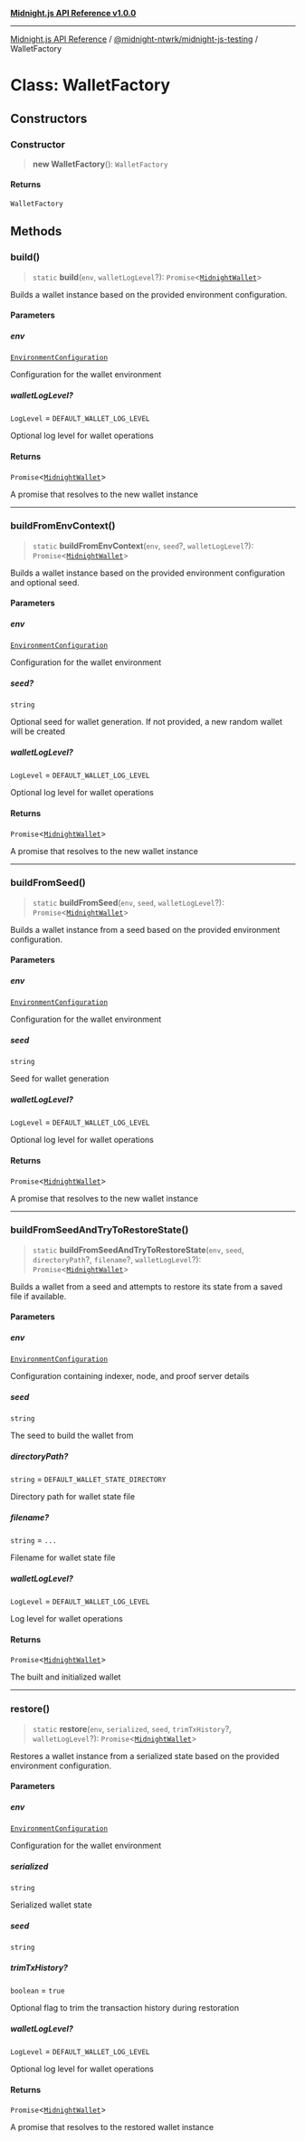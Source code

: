 [**Midnight.js API Reference v1.0.0**](../../../README.md)

***

[Midnight.js API Reference](../../../packages.md) / [@midnight-ntwrk/midnight-js-testing](../README.md) / WalletFactory

# Class: WalletFactory

## Constructors

### Constructor

> **new WalletFactory**(): `WalletFactory`

#### Returns

`WalletFactory`

## Methods

### build()

> `static` **build**(`env`, `walletLogLevel`?): `Promise`\<[`MidnightWallet`](../type-aliases/MidnightWallet.md)\>

Builds a wallet instance based on the provided environment configuration.

#### Parameters

##### env

[`EnvironmentConfiguration`](../interfaces/EnvironmentConfiguration.md)

Configuration for the wallet environment

##### walletLogLevel?

`LogLevel` = `DEFAULT_WALLET_LOG_LEVEL`

Optional log level for wallet operations

#### Returns

`Promise`\<[`MidnightWallet`](../type-aliases/MidnightWallet.md)\>

A promise that resolves to the new wallet instance

***

### buildFromEnvContext()

> `static` **buildFromEnvContext**(`env`, `seed`?, `walletLogLevel`?): `Promise`\<[`MidnightWallet`](../type-aliases/MidnightWallet.md)\>

Builds a wallet instance based on the provided environment configuration and optional seed.

#### Parameters

##### env

[`EnvironmentConfiguration`](../interfaces/EnvironmentConfiguration.md)

Configuration for the wallet environment

##### seed?

`string`

Optional seed for wallet generation. If not provided, a new random wallet will be created

##### walletLogLevel?

`LogLevel` = `DEFAULT_WALLET_LOG_LEVEL`

Optional log level for wallet operations

#### Returns

`Promise`\<[`MidnightWallet`](../type-aliases/MidnightWallet.md)\>

A promise that resolves to the new wallet instance

***

### buildFromSeed()

> `static` **buildFromSeed**(`env`, `seed`, `walletLogLevel`?): `Promise`\<[`MidnightWallet`](../type-aliases/MidnightWallet.md)\>

Builds a wallet instance from a seed based on the provided environment configuration.

#### Parameters

##### env

[`EnvironmentConfiguration`](../interfaces/EnvironmentConfiguration.md)

Configuration for the wallet environment

##### seed

`string`

Seed for wallet generation

##### walletLogLevel?

`LogLevel` = `DEFAULT_WALLET_LOG_LEVEL`

Optional log level for wallet operations

#### Returns

`Promise`\<[`MidnightWallet`](../type-aliases/MidnightWallet.md)\>

A promise that resolves to the new wallet instance

***

### buildFromSeedAndTryToRestoreState()

> `static` **buildFromSeedAndTryToRestoreState**(`env`, `seed`, `directoryPath`?, `filename`?, `walletLogLevel`?): `Promise`\<[`MidnightWallet`](../type-aliases/MidnightWallet.md)\>

Builds a wallet from a seed and attempts to restore its state from a saved file if available.

#### Parameters

##### env

[`EnvironmentConfiguration`](../interfaces/EnvironmentConfiguration.md)

Configuration containing indexer, node, and proof server details

##### seed

`string`

The seed to build the wallet from

##### directoryPath?

`string` = `DEFAULT_WALLET_STATE_DIRECTORY`

Directory path for wallet state file

##### filename?

`string` = `...`

Filename for wallet state file

##### walletLogLevel?

`LogLevel` = `DEFAULT_WALLET_LOG_LEVEL`

Log level for wallet operations

#### Returns

`Promise`\<[`MidnightWallet`](../type-aliases/MidnightWallet.md)\>

The built and initialized wallet

***

### restore()

> `static` **restore**(`env`, `serialized`, `seed`, `trimTxHistory`?, `walletLogLevel`?): `Promise`\<[`MidnightWallet`](../type-aliases/MidnightWallet.md)\>

Restores a wallet instance from a serialized state based on the provided environment configuration.

#### Parameters

##### env

[`EnvironmentConfiguration`](../interfaces/EnvironmentConfiguration.md)

Configuration for the wallet environment

##### serialized

`string`

Serialized wallet state

##### seed

`string`

##### trimTxHistory?

`boolean` = `true`

Optional flag to trim the transaction history during restoration

##### walletLogLevel?

`LogLevel` = `DEFAULT_WALLET_LOG_LEVEL`

Optional log level for wallet operations

#### Returns

`Promise`\<[`MidnightWallet`](../type-aliases/MidnightWallet.md)\>

A promise that resolves to the restored wallet instance
